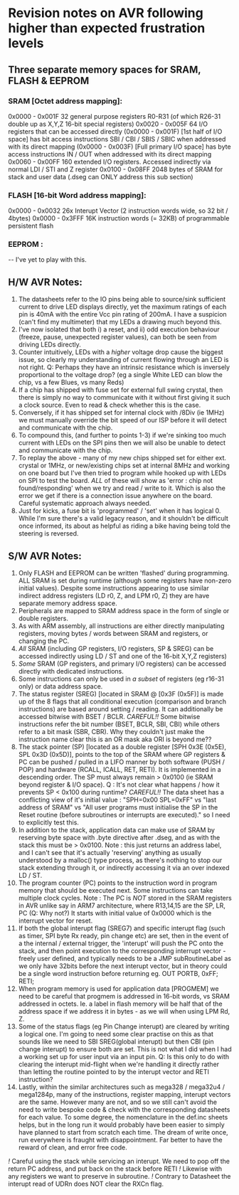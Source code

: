 # Revision notes on AVR following higher than expected frustration levels

## Three separate memory spaces for SRAM, FLASH & EEPROM

### SRAM [Octet address mapping]:
0x0000 - 0x001F 	32 general purpose registers R0-R31 (of which R26-31 double up as X,Y,Z 16-bit special registers)
0x0020 - 0x005F 	64 I/O registers that can be accessed directly
	(0x0000 - 0x001F) 	[1st half of I/O space] has bit access instructions SBI / CBI / SBIS / SBIC when addressed with its direct mapping
	(0x0000 - 0x003F)   [Full primary I/O space] has byte access instructions IN / OUT when addressed with its direct mapping
0x0060 - 0x00FF 	160 extended I/O registers. Accessed indirectly via normal LDI / STI and Z register
0x0100 - 0x08FF 	2048 bytes of SRAM for stack and user data (.dseg can ONLY address this sub section)

### FLASH [16-bit Word address mapping]:
0x0000 - 0x0032 	26x Interupt Vector (2 instruction words wide, so 32 bit / 4bytes)
0x0000 - 0x3FFF 	16K instruction words (= 32KB) of programmable persistent flash

### EEPROM :
-- I've yet to play with this.

## H/W AVR Notes:
1. The datasheets refer to the IO pins being able to source/sink sufficient current to drive LED displays directly, yet the maximum ratings of each pin is 40mA with the entire Vcc pin rating of 200mA. I have a suspicion (can't find my multimeter) that my LEDs a drawing much beyond this.
2. I've now isolated that both i) a reset, and ii) odd execution behaviour (freeze, pause, unexpected register values), can both be seen from driving LEDs directly.
3. Counter intuitively, LEDs with a *higher* voltage drop cause the biggest issue, so clearly my understanding of current flowing through an LED is not right. Q: Perhaps they have an intrinsic resistance which is inversely proportional to the voltage drop? (eg a single White LED can blow the chip, vs a few Blues, vs many Reds)
4. If a chip has shipped with fuse set for external full swing crystal, then there is simply no way to communicate with it without first giving it such a clock source. Even to read & check whether this is the case.
5. Conversely, if it has shipped set for internal clock with /8Div (ie 1MHz) we must manually override the bit speed of our ISP before it will detect and communicate with the chip.
6. To compound this, (and further to points 1-3) if we're sinking too much current with LEDs on the SPI pins then we will also be unable to detect and communicate with the chip.
7. To replay the above - many of my new chips shipped set for either ext. crystal or 1MHz, or new/existing chips set at internal 8MHz and working on one board but I've then tried to program while hooked up with LEDs on SPI to test the board. *ALL* of these will show as 'error : chip not found/responding' when we try and read / write to it. Which is also the error we get if there is a connection issue anywhere on the board. Careful systematic approach always needed.
8. Just for kicks, a fuse bit is 'programmed' / 'set' when it has logical 0. While I'm sure there's a valid legacy reason, and it shouldn't be difficult once informed, its about as helpful as riding a bike having being told the steering is reversed.

## S/W AVR Notes:
1. Only FLASH and EEPROM can be written 'flashed' during programming. ALL SRAM is set during runtime (although some registers have non-zero initial values). Despite some instructions appearing to use similar indirect address registers (LD r0, Z, and LPM r0, Z) they are have separate memory address space.
2. Peripherals are mapped to SRAM address space in the form of single or double registers.
3. As with ARM assembly, all instructions are either directly manipulating registers, moving bytes / words between SRAM and registers, or changing the PC.
4. *All* SRAM (including GP registers, I/O registers, SP & SREG) can be accessed indirectly using LD / ST and one of the 16-bit X,Y,Z registers)
5. *Some* SRAM (GP registers, and primary I/O registers) can be accessed directly with dedicated instructions.
6. Some instructions can only be used in *a subset* of registers (eg r16-31 only) or data address space.
7. The status register (SREG) [located in SRAM @ [0x3F (0x5F)] is made up of the 8 flags that all conditional execution (comparison and branch instructions) are based around setting / reading. It can additionally be accessed bitwise with BSET / BCLR.
*CAREFUL!!* Some bitwise instructions refer the bit number (BSET, BCLR, SBI, CBI) while others refer to a bit mask (SBR, CBR). Why they couldn't just make the instruction name clear this is an OR mask aka ORI is beyond me??
8. The stack pointer (SP) [located as a double register [SPH 0x3E (0x5E), SPL 0x3D (0x5D)], points to the top of the SRAM where GP registers & PC can be pushed / pulled in a LIFO manner by both software (PUSH / POP) and hardware (RCALL, ICALL, RET, RETI). It is implemented in a descending order. The SP must always remain > 0x0100 (ie SRAM beyond register & I/O space). Q : It's not clear what happens / how it prevents SP < 0x100 during runtime?
*CAREFUL!!* The data sheet has a conflicting view of it's initial value : "SPH=0x00 SPL=0xFF" vs "last address of SRAM" vs "All user programs must initialise the SP in the Reset routine (before subroutines or interrupts are executed)." so I need to explicitly test this.
9. In addition to the stack, application data can make use of SRAM by reserving byte space with .byte directive after .dseg, and as with the stack this must be > 0x0100. Note : this just returns an address label, and I can't see that it's actually 'reserving' anything as usually understood by a malloc() type process, as there's nothing to stop our stack extending through it, or indirectly accessing it via an over indexed LD / ST.
10. The program counter (PC) points to the instruction word in program memory that should be executed next. Some instructions can take multiple clock cycles. Note : The PC is *NOT* stored in the SRAM registers in AVR unlike say in ARM7 architecture, where R13,14,15 are the SP, LR, PC (Q: Why not?) It starts with initial value of 0x0000 which is the interrupt vector for reset.
11. If both the global interupt flag (SREG7) and specific interupt flag (such as timer, SPI byte Rx ready, pin change etc) are set, then in the event of a the internal / external trigger, the 'interupt' will push the PC onto the stack, and then point execution to the corresponding interrupt vector - freely user defined, and typically needs to be a JMP subRoutineLabel as we only have 32bits before the next interupt vector, but in theory could be a single word instruction before returning eg. OUT PORTB, 0xFF; RETI;
11. When program memory is used for application data [PROGMEM] we need to be careful that progmem is addressed in 16-bit words, vs SRAM addressed in octets. Ie. a label in flash memory will be half that of the address space if we address it in bytes - as we will when using LPM Rd, Z.
12. Some of the status flags (eg Pin Change interupt) are cleared by writing a logical one. I'm going to need some clear practise on this as that sounds like we need to SBI SREG(global interupt) but then CBI (pin change interupt) to ensure both are set. This is not what I did when I had a working set up for user input via an input pin. Q: Is this only to do with clearing the interupt mid-flight when we're handling it directly rather than letting the routine pointed to by the interupt vector and RETI instruction?
13. Lastly, within the similar architectures such as mega328 / mega32u4 / mega1284p, many of the instructions, register mapping, interupt vectors are the same. However many are not, and so we still can't avoid the need to write bespoke code & check with the corresponding datasheets for each value. To some degree, the nomenclature in the def.inc sheets helps, but in the long run it would probably have been easier to simply have planned to start from scratch each time. The dream of write once, run everywhere is fraught with disappointment. Far better to have the reward of clean, and error free code.

*!* Careful using the stack while servicing an interupt. We need to pop off the return PC address, and put back on the stack before RETI
*!* Likewise with any registers we want to preserve in subroutine.
*!* Contrary to Datasheet the interupt read of UDRn does NOT clear the RXCn flag.
